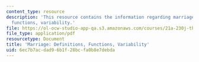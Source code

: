 ```yaml
---
content_type: resource
description: 'This resource contains the information regarding marriage: definitions,
  functions, variability.'
file: https://ol-ocw-studio-app-qa.s3.amazonaws.com/courses/21a-230j-the-contemporary-american-family-spring-2004/6ec7b7acdad96b1f28bcfa0b8e7debda_MIT21A_230JS04_13kmn.pdf
file_type: application/pdf
resourcetype: Document
title: 'Marriage: Definitions, Functions, Variability'
uid: 6ec7b7ac-dad9-6b1f-28bc-fa0b8e7debda
---
```

